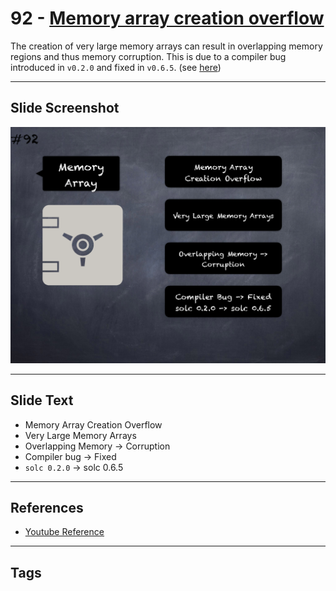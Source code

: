 # 92 - [Memory array creation overflow](Memory%20array%20creation%20overflow.md)
The creation of very large memory arrays can result in overlapping memory regions and thus memory corruption. This is due to a compiler bug introduced in `v0.2.0` and fixed in `v0.6.5`. (see [here](https://solidity.ethereum.org/2020/04/06/memory-creation-overflow-bug/))
___
## Slide Screenshot
![092.png](../../images/pitfalls_and_best_practices101/092.png)
___
## Slide Text
- Memory Array Creation Overflow
- Very Large Memory Arrays
- Overlapping Memory -> Corruption 
- Compiler bug -> Fixed
- `solc 0.2.0` -> solc 0.6.5
___
## References
- [Youtube Reference](https://youtu.be/vyWLO5Dlg50?t=489)
___
## Tags
